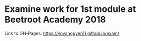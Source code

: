 # Examine work for 1st module at Beetroot Academy 2018
Link to GH-Pages: https://vovanguyen11.github.io/exam/
